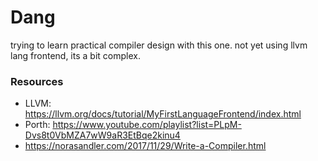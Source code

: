 # Dang

trying to learn practical compiler design with this one.
not yet using llvm lang frontend, its a bit complex.

### Resources
- LLVM: https://llvm.org/docs/tutorial/MyFirstLanguageFrontend/index.html
- Porth: https://www.youtube.com/playlist?list=PLpM-Dvs8t0VbMZA7wW9aR3EtBqe2kinu4
- https://norasandler.com/2017/11/29/Write-a-Compiler.html
